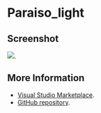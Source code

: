 # Paraiso_light



## Screenshot
![](https://raw.githubusercontent.com/gerane/VSCodeThemes/master/gerane.Theme-Paraiso_light/screenshot.png).


## More Information
* [Visual Studio Marketplace](https://marketplace.visualstudio.com/items/gerane.Theme-Paraisolight).
* [GitHub repository](https://github.com/gerane/VSCodeThemes).
